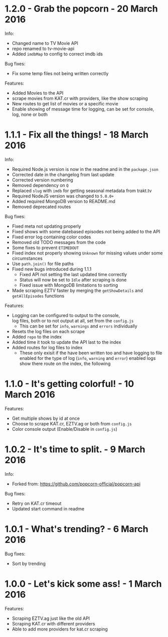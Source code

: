 1.2.0 - Grab the popcorn - 20 March 2016
========================================

Info:
 - Changed name to TV Movie API
  - repo renamed to tv-movie-api
 - Added `imdbMap` to config to correct imdb ids

Bug fixes:
 - Fix some temp files not being written correctly
 
Features:
 - Added Movies to the API
  - scrape movies from KAT.cr with providers,
    like the show scraping
  - New routes to get list of movies or a specific
    movie
 - Enable showing of message time for logging, can
   be set for console, log, none or both


1.1.1 - Fix all the things! - 18 March 2016
===========================================

Info:
 - Required Node.js version is now in the readme
   and in the `package.json`
 - Corrected date in the changelog from last update
 - Corrected version numbering
 - Removed dependency on `Q`
 - Replaced `slug` with `imdb` for getting seasonal 
   metadata from trakt.tv
 - Required NodeJS version was changed to `5.0.0+`
 - Added required MongoDB version to README.md
 - Removed deprecated routes

Bug fixes:
 - Fixed meta not updating properly
 - Fixed shows with some datebased episodes not
   being added to the API
 - Fixed error log containing color codes
 - Removed old TODO messages from the code
 - Some fixes to prevent `ETIMEDOUT`
 - Fixed index not properly showing `Unknown` for
   missing values under some circumstances
 - Use `path.join()` for file paths
 - Fixed new bugs introduced during 1.1.1
   - Fixed API not setting the last updated time correctly
   - Status will now be set to `Idle` after scraping is done
   - Fixed issue with MongoDB limitations to sorting
 - Made scraping EZTV faster by merging the `getShowDetails` 
   and `getAllEpisodes` functions
 
Features:
 - Logging can be configured to output to the console,  
   log files, both or to not output at all, set from 
   the `config.js`
   - This can be set for `info`, `warnings` and `errors`
     individually 
 - Resets the log files on each scrape
 - Added `repo` to the index
 - Added time it took to update the API last to the index
 - Added routes for log files to index
   - These only exisit if the have been written too and
     have logging to file enabled for the type of log
	 (`info`, `warning` and `error`) enabled logs show
	 there route on the index, the following

1.1.0 - It's getting colorful! - 10 March 2016
==============================================

Features:
 - Get multiple shows by id at once
 - Choose to scrape KAT.cr, EZTV.ag or both from `config.js`
 - Color console output (Enable/Disable in `config.js`)

1.0.2 - It's time to split. - 9 March 2016
==========================================

Info:
 - Forked from: https://github.com/popcorn-official/popcorn-api
 
Bug fixes:
 - Retry on KAT.cr timeout
 - Updated start command in readme

1.0.1 - What's trending? - 6 March 2016
=======================================

Bug fixes:
 - Sort by trending

1.0.0 - Let's kick some ass! - 1 March 2016
===========================================

Features:
 - Scraping EZTV.ag just like the old API
 - Scraping KAT.cr with different providers
 - Able to add more providers for kat.cr scraping